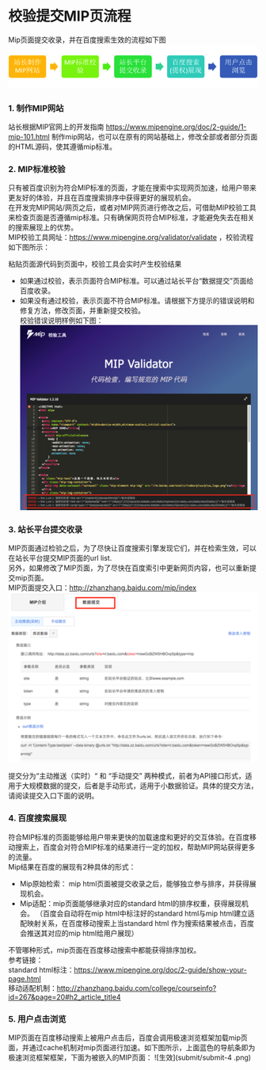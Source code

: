 # 校验提交MIP页流程

Mip页面提交收录，并在百度搜索生效的流程如下图
![流程](submit/submit-1.png)
 
### 1. 制作MIP网站
站长根据MIP官网上的开发指南 https://www.mipengine.org/doc/2-guide/1-mip-101.html 制作mip网站，也可以在原有的网站基础上，修改全部或者部分页面的HTML源码，使其遵循mip标准。
 
### 2. MIP标准校验
只有被百度识别为符合MIP标准的页面，才能在搜索中实现网页加速，给用户带来更友好的体验，并且在百度搜索排序中获得更好的展现机会。  
在开发完MIP网站/网页之后，或者对MIP网页进行修改之后，可借助MIP校验工具来检查页面是否遵循mip标准。只有确保网页符合MIP标准，才能避免失去在相关的搜索展现上的优势。  
MIP校验工具网址：https://www.mipengine.org/validator/validate ，校验流程如下图所示：
 
粘贴页面源代码到页面中，校验工具会实时产生校验结果
- 如果通过校验，表示页面符合MIP标准。可以通过站长平台“数据提交”页面给百度收录。  
- 如果没有通过校验，表示页面不符合MIP标准。请根据下方提示的错误说明和修复方法，修改页面，并重新提交校验。  
校验错误说明样例如下图：
![校验](submit/submit-2.png)
 
### 3. 站长平台提交收录
MIP页面通过检验之后，为了尽快让百度搜索引擎发现它们，并在检索生效，可以在站长平台提交MIP页面的url list.   
另外，如果修改了MIP页面，为了尽快在百度索引中更新网页内容，也可以重新提交mip页面。  
MIP页面提交入口：http://zhanzhang.baidu.com/mip/index 
![提交](submit/submit-3.png)
 
提交分为“主动推送（实时）“ 和 “手动提交” 两种模式，前者为API接口形式，适用于大规模数据的提交，后者是手动形式，适用于小数据验证。具体的提交方法，请阅读提交入口下面的说明。 

### 4. 百度搜索展现
符合MIP标准的页面能够给用户带来更快的加载速度和更好的交互体验。在百度移动搜索上，百度会对符合MIP标准的结果进行一定的加权，帮助MIP网站获得更多的流量。    
Mip结果在百度的展现有2种具体的形式：  

- Mip原始检索： mip html页面被提交收录之后，能够独立参与排序，并获得展现机会。
- Mip适配：mip页面能够继承对应的standard html的排序权重，获得展现机会。 （百度会自动将在mip html中标注好的standard html与mip html建立适配映射关系，在百度移动搜索上当standard html 作为搜索结果被点击，百度会推送其对应的mip html给用户展现）  

不管哪种形式，mip页面在百度移动搜索中都能获得排序加权。    
参考链接：  
standard html标注：https://www.mipengine.org/doc/2-guide/show-your-page.html    
移动适配机制：http://zhanzhang.baidu.com/college/courseinfo?id=267&page=20#h2_article_title4

### 5. 用户点击浏览
MIP页面在百度移动搜索上被用户点击后，百度会调用极速浏览框架加载mip页面，并通过cache机制对mip页面进行加速。如下图所示，上面蓝色的导航条即为极速浏览框架框架，下面为被嵌入的MIP页面：
![生效](submit/submit-4
.png)
